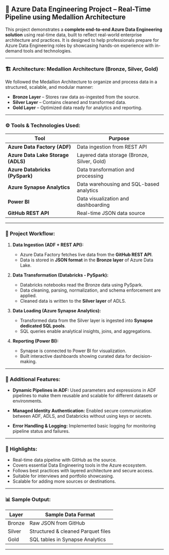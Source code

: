 
## 🔷 Azure Data Engineering Project – Real-Time Pipeline using Medallion Architecture

This project demonstrates a **complete end-to-end Azure Data Engineering solution** using real-time data, built to reflect real-world enterprise architecture and practices. It is designed to help professionals prepare for Azure Data Engineering roles by showcasing hands-on experience with in-demand tools and technologies.

---

### 🏗️ Architecture: **Medallion Architecture (Bronze, Silver, Gold)**

We followed the Medallion Architecture to organize and process data in a structured, scalable, and modular manner:

* **Bronze Layer** – Stores raw data as-ingested from the source.
* **Silver Layer** – Contains cleaned and transformed data.
* **Gold Layer** – Optimized data ready for analytics and reporting.

---

### ⚙️ Tools & Technologies Used:

| Tool                               | Purpose                                     |
| ---------------------------------- | ------------------------------------------- |
| **Azure Data Factory (ADF)**       | Data ingestion from REST API                |
| **Azure Data Lake Storage (ADLS)** | Layered data storage (Bronze, Silver, Gold) |
| **Azure Databricks (PySpark)**     | Data transformation and processing          |
| **Azure Synapse Analytics**        | Data warehousing and SQL-based analytics    |
| **Power BI**                       | Data visualization and dashboarding         |
| **GitHub REST API**                | Real-time JSON data source                  |

---

### 🔁 Project Workflow:

1. **Data Ingestion (ADF + REST API):**

   * Azure Data Factory fetches live data from the **GitHub REST API**.
   * Data is stored in **JSON format** in the **Bronze layer** of Azure Data Lake.

2. **Data Transformation (Databricks - PySpark):**

   * Databricks notebooks read the Bronze data using PySpark.
   * Data cleaning, parsing, normalization, and schema enforcement are applied.
   * Cleaned data is written to the **Silver layer** of ADLS.

3. **Data Loading (Azure Synapse Analytics):**

   * Transformed data from the Silver layer is ingested into **Synapse dedicated SQL pools**.
   * SQL queries enable analytical insights, joins, and aggregations.

4. **Reporting (Power BI):**

   * Synapse is connected to Power BI for visualization.
   * Built interactive dashboards showing curated data for decision-making.

---

### 🔐 Additional Features:

* **Dynamic Pipelines in ADF:**
  Used parameters and expressions in ADF pipelines to make them reusable and scalable for different datasets or environments.

* **Managed Identity Authentication:**
  Enabled secure communication between ADF, ADLS, and Databricks without using keys or secrets.

* **Error Handling & Logging:**
  Implemented basic logging for monitoring pipeline status and failures.

---

### 📌 Highlights:

* Real-time data pipeline with GitHub as the source.
* Covers essential Data Engineering tools in the Azure ecosystem.
* Follows best practices with layered architecture and secure access.
* Suitable for interviews and portfolio showcasing.
* Scalable for adding more sources or destinations.

---

### 📊 Sample Output:

| Layer  | Sample Data Format                 |
| ------ | ---------------------------------- |
| Bronze | Raw JSON from GitHub               |
| Silver | Structured & cleaned Parquet files |
| Gold   | SQL tables in Synapse Analytics    |

---


